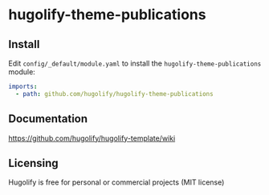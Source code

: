# hugolify-theme-publications

## Install

Edit `config/_default/module.yaml` to install the `hugolify-theme-publications` module:

```yml
imports:
  - path: github.com/hugolify/hugolify-theme-publications
```

## Documentation

https://github.com/hugolify/hugolify-template/wiki

## Licensing

Hugolify is free for personal or commercial projects (MIT license)

